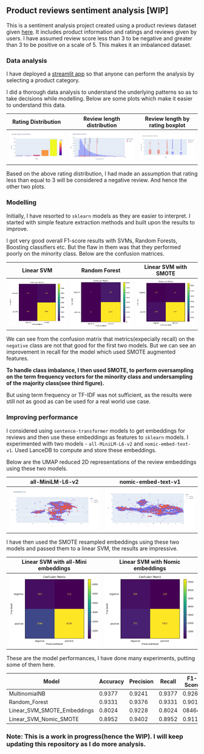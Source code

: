 ## Product reviews sentiment analysis [WIP]

This is a sentiment analysis project created using a product reviews dataset given [here](https://gfc.target.com/cmsti/f46a7ece-a8d2-4c71-a5ef-1cc9c3df8e3e.xlsx). It includes product information and ratings and reviews given by users. I have assumed review score less than 3 to be negative and greater than 3 to be positive on a scale of 5. This makes it an imbalanced dataset.

### Data analysis

I have deployed a [streamlit app](https://reviewsentimentaakash.streamlit.app/) so that anyone can perform the analysis by selecting a product category.

I did a thorough data analysis to understand the underlying patterns so as to take decisions while modelling. Below are some plots which make it easier to understand this data.

Rating Distribution | Review length distribution | Review length by rating boxplot
--------------------|----------------------------|--------------------------------
![Rating distribution](./images/rating_dist.png) | ![Review length](./images/review_length_dist.png) | ![Review length by rating](./images/word_count_boxplot.png)

Based on the above rating distribution, I had made an assumption that rating less than equal to 3 will be considered a negative review. And hence the other two plots.

### Modelling

Initially, I have resorted to `sklearn` models as they are easier to interpret. I started with simple feature extraction methods and built upon the results to improve.

I got very good overall F1-score results with SVMs, Random Forests, Boosting classifiers etc. But the flaw in them was that they performed poorly on the minority class. 
Below are the confusion matrices.

Linear SVM | Random Forest | Linear SVM with SMOTE
-----------|---------------|------------------
![Linear SVM TF](./images/tf_linear_svm_cm.png) | ![RF TF](./images/tf_rf_cm.png) | ![Linear SVM SMOTE](./images/smote_linear_svm_cm.png)

We can see from the confusion matrix that metrics(expecially recall) on the `negative` class are not that good for the first two models. But we can see an improvement in recall for the model which used SMOTE augmented features.

**To handle class imbalance, I then used SMOTE, to perform oversampling on the term frequency vectors for the minority class and undersampling of the majority class(see third figure).**

But using term frequency or TF-IDF was not sufficient, as the results were still not as good as can be used for a real world use case. 

### Improving performance

I considered using `sentence-transformer` models to get embeddings for reviews and then use these embeddings as features to `sklearn` models.
I experimented with two models - `all-MiniLM-L6-v2` and `nomic-embed-text-v1`. Used LanceDB to compute and store these embeddings.

Below are the UMAP reduced 2D representations of the review embeddings using these two models.

all-MiniLM-L6-v2 | nomic-embed-text-v1
-----------------|--------------------
![allmini](./images/all_mini_lm_l6_v2_all_2d.png) | ![nomic](./images/nomic_all_2d.png)

I have then used the SMOTE resampled embeddings using these two models and passed them to a linear SVM, the results are impressive.

Linear SVM with all-Mini embeddings | Linear SVM with Nomic embeddings
------------------------------------|----------------------------------
![all-mini](./images/linear_svm_smote_allmini.png) | ![nomic](./images/linear_svm_nomic_cm.png)

These are the model performances, I have done many experiments, putting some of them here.

Model | Accuracy | Precision | Recall | F1-Score
------|----------|-----------|--------|----------
MultinomialNB | 0.9377  | 0.9241 | 0.9377 | 0.9261
Random_Forest | 0.9331 | 0.9376 | 0.9331 | 0.9017
Linear_SVM_SMOTE_Embeddings | 0.8024 | 0.9228  | 0.8024 | 08464
Linear_SVM_Nomic_SMOTE | 0.8952 | 0.9402 | 0.8952 | 0.9114

### Note: This is a work in progress(hence the WIP). I will keep updating this repository as I do more analysis.
